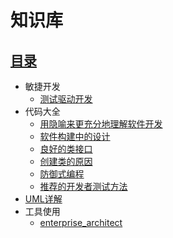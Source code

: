# 知识库

## [目录](SUMMARY.md)
* 敏捷开发
  * [测试驱动开发](./agile_development/TDD.md)
* 代码大全
  * [用隐喻来更充分地理解软件开发](code_complete/2.用隐喻来更充分地理解软件开发.md)
  * [软件构建中的设计](code_complete/5.软件构建中的设计.md)
  * [良好的类接口](code_complete/6.2%20良好的类接口.md)
  * [创建类的原因](code_complete/6.4创建类的原因.md)
  * [防御式编程](code_complete/8.防御式编程.md)
  * [推荐的开发者测试方法](code_complete/22.2%20推荐的开发者测试方法.md)
* [UML详解](uml/README.md)
* 工具使用
  * [enterprise_architect](./enterprise_architect/Enterprise_Architect.md)

